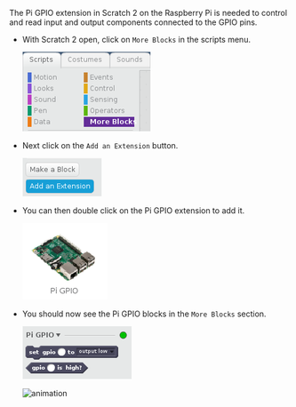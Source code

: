 The Pi GPIO extension in Scratch 2 on the Raspberry Pi is needed to control and read input and output components connected to the GPIO pins.

- With Scratch 2 open, click on `More Blocks` in the scripts menu.

	![more blocks](images/more_blocks.png)

- Next click on the `Add an Extension` button.

	![add extension](images/add_extension.png)
	
- You can then double click on the Pi GPIO extension to add it.

	![pi gpio](images/pi_gpio.png)
	
- You should now see the Pi GPIO blocks in the `More Blocks` section.

	![pi gpio blocks](images/pi_gpio_blocks.png)

	![animation](images/enable-pi-gpio.gif)
